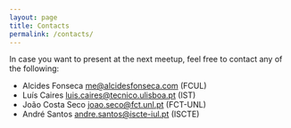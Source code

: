 ```yaml
---
layout: page
title: Contacts
permalink: /contacts/
---
```


In case you want to present at the next meetup, feel free to contact any of the following:

* Alcides Fonseca <me@alcidesfonseca.com> (FCUL)
* Luís Caires <luis.caires@tecnico.ulisboa.pt> (IST)
* João Costa Seco <joao.seco@fct.unl.pt> (FCT-UNL)
* André Santos <andre.santos@iscte-iul.pt> (ISCTE)
